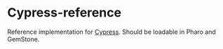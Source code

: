 Cypress-reference
=================

Reference implementation for [Cypress](https://github.com/CampSmalltalk/Cypress). 
Should be loadable in Pharo and GemStone.
